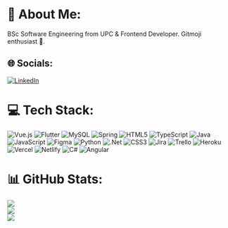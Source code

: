 # 💫 About Me:
 BSc Software Engineering from UPC & Frontend Developer. Gitmoji enthusiast 🐛.


## 🌐 Socials:
[![LinkedIn](https://img.shields.io/badge/LinkedIn-%230077B5.svg?logo=linkedin&logoColor=white)](https://www.linkedin.com/in/carlos-mazzarri/) 

# 💻 Tech Stack:
![Vue.js](https://img.shields.io/badge/vue.js-%2335495e.svg?style=flat&logo=vuedotjs&logoColor=%234FC08D) ![Flutter](https://img.shields.io/badge/Flutter-%2302569B.svg?style=flat&logo=Flutter&logoColor=white) ![MySQL](https://img.shields.io/badge/mysql-4479A1.svg?style=flat&logo=mysql&logoColor=white) ![Spring](https://img.shields.io/badge/spring-%236DB33F.svg?style=flat&logo=spring&logoColor=white) ![HTML5](https://img.shields.io/badge/html5-%23E34F26.svg?style=flat&logo=html5&logoColor=white) ![TypeScript](https://img.shields.io/badge/typescript-%23007ACC.svg?style=flat&logo=typescript&logoColor=white) ![Java](https://img.shields.io/badge/java-%23ED8B00.svg?style=flat&logo=openjdk&logoColor=white) ![JavaScript](https://img.shields.io/badge/javascript-%23323330.svg?style=flat&logo=javascript&logoColor=%23F7DF1E) ![Figma](https://img.shields.io/badge/figma-%23F24E1E.svg?style=flat&logo=figma&logoColor=white) ![Python](https://img.shields.io/badge/python-3670A0?style=flat&logo=python&logoColor=ffdd54) ![.Net](https://img.shields.io/badge/.NET-5C2D91?style=flat&logo=.net&logoColor=white) ![CSS3](https://img.shields.io/badge/css3-%231572B6.svg?style=flat&logo=css3&logoColor=white) ![Jira](https://img.shields.io/badge/jira-%230A0FFF.svg?style=flat&logo=jira&logoColor=white) ![Trello](https://img.shields.io/badge/Trello-%23026AA7.svg?style=flat&logo=Trello&logoColor=white) ![Heroku](https://img.shields.io/badge/heroku-%23430098.svg?style=flat&logo=heroku&logoColor=white) ![Vercel](https://img.shields.io/badge/vercel-%23000000.svg?style=flat&logo=vercel&logoColor=white) ![Netlify](https://img.shields.io/badge/netlify-%23000000.svg?style=flat&logo=netlify&logoColor=#00C7B7) ![C#](https://img.shields.io/badge/c%23-%23239120.svg?style=flat&logo=csharp&logoColor=white) ![Angular](https://img.shields.io/badge/angular-%23DD0031.svg?style=flat&logo=angular&logoColor=white)
# 📊 GitHub Stats:
![](https://github-readme-stats.vercel.app/api?username=cjmazzarri&theme=dark&hide_border=false&include_all_commits=true&count_private=true)<br/>
![](https://github-readme-streak-stats.herokuapp.com/?user=cjmazzarri&theme=dark&hide_border=false)<br/>
![](https://github-readme-stats.vercel.app/api/top-langs/?username=cjmazzarri&theme=dark&hide_border=false&include_all_commits=true&count_private=true&layout=compact)

<!-- Proudly created with GPRM ( https://gprm.itsvg.in ) -->